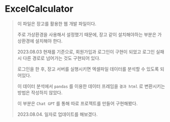 # ExcelCalculator

> 이 파일은 장고를 활용한 웹 개발 파일이다.
>
> 주로 가상환경을 사용해서 설정했기 때문에, 장고 같이 설치해야하는 부분은 가상환경에 설치해야 한다.
>
> 2023.08.03 현재를 기준으로, 회원가입과 로그인이 구현이 되었고 로그인 실패시 다른 경로로 넘어가는 것도 구현되어 있다.
>
> 로그인을 한 후, 장고 서버를 실행시키면 엑셀파일 데이터를 분석할 수 있도록 되어있다.
>
> 이 데이터 분석에서 `pandas` 를 이용한 데이터 프레임을 `결과 html` 로 변환시키는 방법은 작성하지 않았다.
>
> 이 부분은 `Chat GPT` 를 통해 따로 프로젝트를 만들어 구현해봤다.
>
> 2023.08.04. 일자로 업데이트를 해보겠다.
